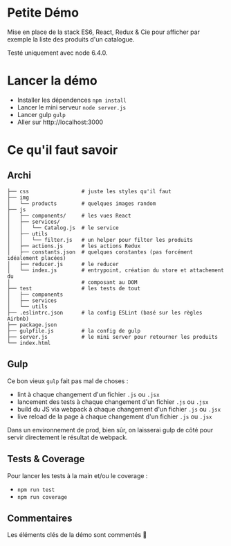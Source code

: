 
# Petite Démo

Mise en place de la stack ES6, React, Redux & Cie pour afficher par exemple
la liste des produits d'un catalogue.

Testé uniquement avec node 6.4.0.

# Lancer la démo

- Installer les dépendences `npm install`
- Lancer le mini serveur `node server.js`
- Lancer gulp `gulp`
- Aller sur http://localhost:3000

# Ce qu'il faut savoir

## Archi

```
├── css                 # juste les styles qu'il faut
├── img
│   └── products        # quelques images random
├── js
│   ├── components/     # les vues React
│   ├── services/
│   │   └── Catalog.js  # le service
│   ├── utils
│   │   └── filter.js   # un helper pour filter les produits
│   ├── actions.js      # les actions Redux
│   ├── constants.json  # quelques constantes (pas forcément idéalement placées)
│   ├── reducer.js      # le reducer
│   └── index.js        # entrypoint, création du store et attachement du
│                       # composant au DOM
├── test                # les tests de tout
│   ├── components
│   ├── services
│   └── utils
├── .eslintrc.json      # la config ESLint (basé sur les règles Airbnb)
├── package.json
├── gulpfile.js         # la config de gulp
├── server.js           # le mini server pour retourner les produits
└── index.html
```

## Gulp

Ce bon vieux `gulp` fait pas mal de choses :

- lint à chaque changement d'un fichier `.js`  ou `.jsx`
- lancement des tests à chaque changement d'un fichier `.js`  ou `.jsx`
- build du JS via webpack à chaque changement d'un fichier `.js`  ou `.jsx`
- live reload de la page à chaque changement d'un fichier `.js`  ou `.jsx`

Dans un environnement de prod, bien sûr, on laisserai gulp de côté pour servir
directement le résultat de webpack.

## Tests & Coverage

Pour lancer les tests à la main et/ou le coverage :
- `npm run test`
- `npm run coverage`

## Commentaires

Les éléments clés de la démo sont commentés 💪

